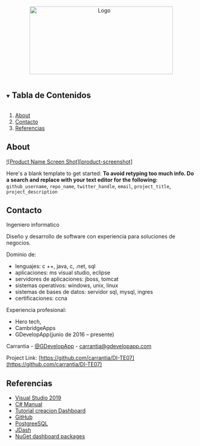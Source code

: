 
<!-- PROJECT LOGO -->
<br />
<p align="center">
  <a href="https://github.com/github_username/repo_name">
    <img src="https://img.shields.io/badge/DashBoard-v1-brightgreen.svg" alt="Logo" width="380" height="180">
  </a>
  

  
</p>



<!-- TABLE OF CONTENTS -->
<details open="open">
  <summary><h2 style="display: inline-block">Tabla de Contenidos</h2></summary>
  <ol>
    <li>
      <a href="#about-the-project">About</a>
    </li>
    <li><a href="#contact">Contacto</a></li>
    <li><a href="#acknowledgements">Referencias</a></li>
  </ol>
</details>



<!-- Acerca del projecto -->
## About

[![Product Name Screen Shot][product-screenshot]](https://example.com)

Here's a blank template to get started:
**To avoid retyping too much info. Do a search and replace with your text editor for the following:**
`github_username`, `repo_name`, `twitter_handle`, `email`, `project_title`, `project_description`




<!-- CONTACT -->
## Contacto
Ingeniero informatico

Diseño y desarrollo de software con experiencia para soluciones de negocios.

Dominio de:

   * lenguajes: c ++, java, c, .net, sql
   * aplicaciones: ms visual studio, eclipse
   * servidores de aplicaciones: jboss, tomcat
   * sistemas operativos: windows, unix, linux
   * sistemas de bases de datos: servidor sql, mysql, ingres
   * certificaciones: ccna

Experiencia profesional:

* Hero tech, 
* CambridgeApps
* GDevelopApp(junio de 2016 – presente)

Carrantia - [@GDevelopApp](https://twitter.com/GDevelopApp) - carrantia@gdevelopapp.com

Project Link: [https://github.com/carrantia/DI-TE07](https://github.com/carrantia/DI-TE07)



<!-- REFERENCIAS -->
## Referencias

* [Visual Studio 2019](https://visualstudio.microsoft.com/es/downloads/)
* [C# Manual](https://docs.microsoft.com/es-es/dotnet/csharp/programming-guide/)
* [Tutorial creacion Dashboard](https://docs.devexpress.com/Dashboard/16307/get-started/build-wpf-dashboard-applications/create-a-dashboard-in-visual-studio)
* [GitHub](https://github.com/)
* [PostgreeSQL](https://www.postgresql.org/)
* [JDash](http://www.jdash.net/)
* [NuGet dashboard packages](https://nugetmusthaves.com/Tag/dashboard)

